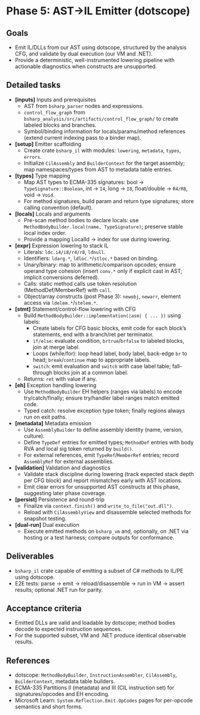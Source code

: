 # Phase 5: AST→IL Emitter (dotscope)

## Goals
- Emit IL/DLLs from our AST using dotscope, structured by the analysis CFG, and validate by dual execution (our VM and .NET).
- Provide a deterministic, well-instrumented lowering pipeline with actionable diagnostics when constructs are unsupported.

## Detailed tasks
- **[inputs]** Inputs and prerequisites
  - AST from `bsharp_parser` nodes and expressions.
  - `control_flow_graph` from `bsharp_analysis/src/artifacts/control_flow_graph/` to create labeled blocks and branches.
  - Symbol/binding information for locals/params/method references (extend current indexing pass to a binder map).
- **[setup]** Emitter scaffolding
  - Create crate `bsharp_il` with modules: `lowering`, `metadata`, `types`, `errors`.
  - Initialize `CilAssembly` and `BuilderContext` for the target assembly; map namespaces/types from AST to metadata table entries.
- **[types]** Type mapping
  - Map AST types to ECMA-335 signatures: bool → `TypeSignature::Boolean`, int → `I4`, long → `I8`, float/double → `R4/R8`, void → `Void`.
  - For method signatures, build param and return type signatures; store calling convention (default).
- **[locals]** Locals and arguments
  - Pre-scan method bodies to declare locals: use `MethodBodyBuilder.local(name, TypeSignature)`; preserve stable local index order.
  - Provide a mapping LocalId → index for use during lowering.
- **[expr]** Expression lowering to stack IL
  - Literals: `ldc.i4/i8/r4/r8`, `ldnull`.
  - Identifiers: `ldarg.*`, `ldloc.*`/`stloc.*` based on binding.
  - Unary/binary: map to arithmetic/comparison opcodes; ensure operand type cohesion (insert `conv.*` only if explicit cast in AST; implicit conversions deferred).
  - Calls: static method calls use token resolution (MethodDef/MemberRef) with `call`.
  - Object/array constructs (post Phase 3): `newobj`, `newarr`, element access via `ldelem.*`/`stelem.*`.
- **[stmt]** Statement/control-flow lowering with CFG
  - Build `MethodBodyBuilder::implementation(|asm| { ... })` using labels:
    - Create labels for CFG basic blocks, emit code for each block’s statements, end with a branch/ret per terminator.
    - `if/else`: evaluate condition, `brtrue`/`brfalse` to labeled blocks, join at merge label.
    - Loops (while/for): loop head label, body label, back-edge `br` to head; `break`/`continue` map to appropriate labels.
    - `switch`: emit evaluation and `switch` with case label table; fall-through blocks join at a common label.
  - Returns: `ret` with value if any.
- **[eh]** Exception handling lowering
  - Use `MethodBodyBuilder` EH helpers (ranges via labels) to encode try/catch/finally; ensure try/handler label ranges match emitted code.
  - Typed catch: resolve exception type token; finally regions always run on exit paths.
- **[metadata]** Metadata emission
  - Use `AssemblyBuilder` to define assembly identity (name, version, culture).
  - Define `TypeDef` entries for emitted types; `MethodDef` entries with body RVA and local sig token returned by `build()`.
  - For external references, emit `TypeRef`/`MemberRef` entries; record `AssemblyRef` for external assemblies.
- **[validation]** Validation and diagnostics
  - Validate stack discipline during lowering (track expected stack depth per CFG block) and report mismatches early with AST locations.
  - Emit clear errors for unsupported AST constructs at this phase, suggesting later phase coverage.
- **[persist]** Persistence and round-trip
  - Finalize via `context.finish()` and `write_to_file("out.dll")`.
  - Reload with `CilAssemblyView` and disassemble selected methods for snapshot testing.
- **[dual-run]** Dual execution
  - Execute emitted methods on `bsharp_vm` and, optionally, on .NET via hosting or a test harness; compare outputs for conformance.

## Deliverables
- `bsharp_il` crate capable of emitting a subset of C# methods to IL/PE using dotscope.
- E2E tests: parse → emit → reload/disassemble → run in VM → assert results; optional .NET run for parity.

## Acceptance criteria
- Emitted DLLs are valid and loadable by dotscope; method bodies decode to expected instruction sequences.
- For the supported subset, VM and .NET produce identical observable results.

## References
- dotscope: `MethodBodyBuilder`, `InstructionAssembler`, `CilAssembly`, `BuilderContext`, metadata table builders.
- ECMA-335 Partitions II (metadata) and III (CIL instruction set) for signatures/opcodes and EH encoding.
- Microsoft Learn: `System.Reflection.Emit.OpCodes` pages for per-opcode semantics and short forms.
